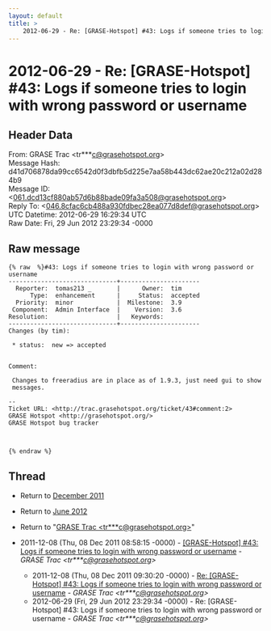 ```yaml
---
layout: default
title: >
    2012-06-29 - Re: [GRASE-Hotspot] #43: Logs if someone tries to login with wrong password or username
---
```


# 2012-06-29 - Re: [GRASE-Hotspot] #43: Logs if someone tries to login with wrong password or username

## Header Data

From: GRASE Trac \<tr***c@grasehotspot.org\><br>
Message Hash: d41d706878da99cc6542d0f3dbfb5d225e7aa58b443dc62ae20c212a02d284b9<br>
Message ID: \<061.dcd13cf880ab57d6b88bade09fa3a508@grasehotspot.org\><br>
Reply To: \<046.8cfac6cb488a930fdbec28ea077d8def@grasehotspot.org\><br>
UTC Datetime: 2012-06-29 16:29:34 UTC<br>
Raw Date: Fri, 29 Jun 2012 23:29:34 -0000<br>

## Raw message

```
{% raw  %}#43: Logs if someone tries to login with wrong password or username
------------------------------+----------------------
  Reporter:  tomas213 _       |      Owner:  tim
      Type:  enhancement      |     Status:  accepted
  Priority:  minor            |  Milestone:  3.9
 Component:  Admin Interface  |    Version:  3.6
Resolution:                   |   Keywords:
------------------------------+----------------------
Changes (by tim):

 * status:  new => accepted


Comment:

 Changes to freeradius are in place as of 1.9.3, just need gui to show
 messages.

-- 
Ticket URL: <http://trac.grasehotspot.org/ticket/43#comment:2>
GRASE Hotspot <http://grasehotspot.org/>
GRASE Hotspot bug tracker



{% endraw %}
```

## Thread

+ Return to [December 2011](/archive/2011/12)
+ Return to [June 2012](/archive/2012/06)

+ Return to "[GRASE Trac <tr***c<span>@</span>grasehotspot.org>](/authors/tr___c_at_grasehotspot_org)"

+ 2011-12-08 (Thu, 08 Dec 2011 08:58:15 -0000) - [[GRASE-Hotspot] #43: Logs if someone tries to login with wrong password or username](/archive/2011/12/44836e479ec965ec66759151a34e831e0504d9e308d21c010c71b543cbd05951) - _GRASE Trac \<tr***c@grasehotspot.org\>_
  + 2011-12-08 (Thu, 08 Dec 2011 09:30:20 -0000) - [Re: [GRASE-Hotspot] #43: Logs if someone tries to login with wrong password or username](/archive/2011/12/040e524e1d3b7db0331c2989e652178ee9fb3e0c53ea428489406019104a0ee2) - _GRASE Trac \<tr***c@grasehotspot.org\>_
  + 2012-06-29 (Fri, 29 Jun 2012 23:29:34 -0000) - Re: [GRASE-Hotspot] #43: Logs if someone tries to login with wrong password or username - _GRASE Trac \<tr***c@grasehotspot.org\>_


